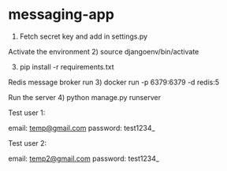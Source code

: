 # messaging-app

1) Fetch secret key and add in settings.py

Activate the environment
2) source djangoenv/bin/activate

3) pip install -r requirements.txt

Redis message broker run
3) docker run -p 6379:6379 -d redis:5

Run the server
4) python manage.py runserver

Test user 1:

email: temp@gmail.com
password: test1234_

Test user 2:

email: temp2@gmail.com
password: test1234_

